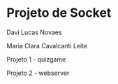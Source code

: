 # Projeto de Socket

Davi Lucas Novaes

Maria Clara Cavalcanti Leite

Projeto 1 - quizgame

Projeto 2 - webserver
